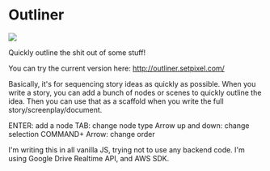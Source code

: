 Outliner
============

<img src="https://raw.githubusercontent.com/setpixel/outliner/master/img/outlinerlogo.png">

Quickly outline the shit out of some stuff!


You can try the current version here: http://outliner.setpixel.com/

Basically, it's for sequencing story ideas as quickly as possible. When you write a story, you can add a bunch of nodes or scenes to quickly outline the idea. Then you can use that as a scaffold when you write the full story/screenplay/document.

ENTER: add a node
TAB: change node type
Arrow up and down: change selection
COMMAND+ Arrow: change order

I'm writing this in all vanilla JS, trying not to use any backend code.
I'm using Google Drive Realtime API, and AWS SDK.
